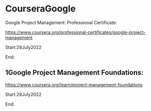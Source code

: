 # CourseraGoogle

Google Project Management: Professional Certificate:

https://www.coursera.org/professional-certificates/google-project-management

Start:28July2022

End:

## 1Google Project Management Foundations:

https://www.coursera.org/learn/project-management-foundations

Start:28July2022

End:
